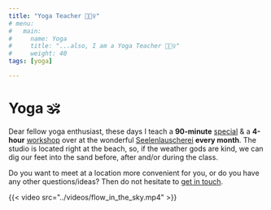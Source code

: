 ```yaml
---
title: "Yoga Teacher 🧘🏻‍♀️"
# menu:
#   main:
#     name: Yoga
#     title: "...also, I am a Yoga Teacher 🧘🏻‍♀️"
#     weight: 40
tags: [yoga]

---
```


# Yoga 🕉

Dear fellow yoga enthusiast, these days I teach a **90-minute** [special](https://www.seelenlauscherei.de/yoga/special-yoga/) & a **4-hour** [workshop](https://www.seelenlauscherei.de/programm/workshops) over at the wonderful [Seelenlauscherei](https://www.seelenlauscherei.de) **every month**. The studio is located right at the beach, so, if the weather gods are kind, we can dig our feet into the sand before, after and/or during the class.

Do you want to meet at a location more convenient for you, or do you have any other questions/ideas? Then do not hesitate to [get in touch](mailto:jan@janraasch.com).

{{< video src="../videos/flow_in_the_sky.mp4" >}}
